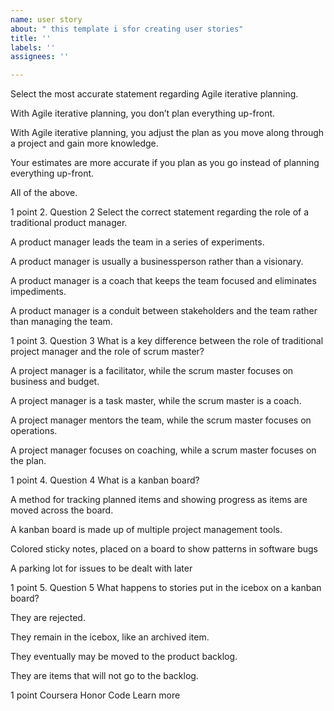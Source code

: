 ```yaml
---
name: user story
about: " this template i sfor creating user stories"
title: ''
labels: ''
assignees: ''

---
```


Select the most accurate statement regarding Agile iterative planning.


With Agile iterative planning, you don’t plan everything up-front.



With Agile iterative planning, you adjust the plan as you move along through a project and gain more knowledge.



Your estimates are more accurate if you plan as you go instead of planning everything up-front. 



All of the above.


1 point
2.
Question 2
Select the correct statement regarding the role of a traditional product manager.


A product manager leads the team in a series of experiments.



A product manager is usually a businessperson rather than a visionary.



A product manager is a coach that keeps the team focused and eliminates impediments.



A product manager is a conduit between stakeholders and the team rather than managing the team.


1 point
3.
Question 3
What is a key difference between the role of traditional project manager and the role of scrum master?


A project manager is a facilitator, while the scrum master focuses on business and budget.



 A project manager is a task master, while the scrum master is a coach.



A project manager mentors the team, while the scrum master focuses on operations.



A project manager focuses on coaching, while a scrum master focuses on the plan.


1 point
4.
Question 4
What is a kanban board?


A method for tracking planned items and showing progress as items are moved across the board.



A kanban board is made up of multiple project management tools.



Colored sticky notes, placed on a board to show patterns in software bugs



A parking lot for issues to be dealt with later


1 point
5.
Question 5
What happens to stories put in the icebox on a kanban board?


They are rejected.



They remain in the icebox, like an archived item.



They eventually may be moved to the product backlog.



They are items that will not go to the backlog.


1 point
Coursera Honor Code  Learn more
